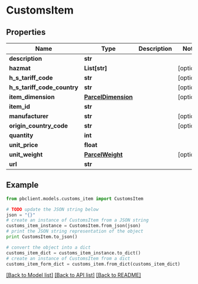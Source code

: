 # CustomsItem


## Properties
Name | Type | Description | Notes
------------ | ------------- | ------------- | -------------
**description** | **str** |  | 
**hazmat** | **List[str]** |  | [optional] 
**h_s_tariff_code** | **str** |  | [optional] 
**h_s_tariff_code_country** | **str** |  | [optional] 
**item_dimension** | [**ParcelDimension**](ParcelDimension.md) |  | [optional] 
**item_id** | **str** |  | 
**manufacturer** | **str** |  | [optional] 
**origin_country_code** | **str** |  | [optional] 
**quantity** | **int** |  | 
**unit_price** | **float** |  | 
**unit_weight** | [**ParcelWeight**](ParcelWeight.md) |  | [optional] 
**url** | **str** |  | 

## Example

```python
from pbclient.models.customs_item import CustomsItem

# TODO update the JSON string below
json = "{}"
# create an instance of CustomsItem from a JSON string
customs_item_instance = CustomsItem.from_json(json)
# print the JSON string representation of the object
print CustomsItem.to_json()

# convert the object into a dict
customs_item_dict = customs_item_instance.to_dict()
# create an instance of CustomsItem from a dict
customs_item_form_dict = customs_item.from_dict(customs_item_dict)
```
[[Back to Model list]](../README.md#documentation-for-models) [[Back to API list]](../README.md#documentation-for-api-endpoints) [[Back to README]](../README.md)



